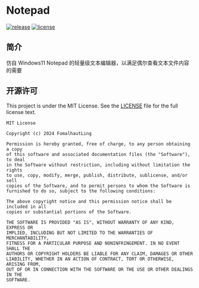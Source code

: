 # Notepad

[![release](https://img.shields.io/github/v/release/FomalhautLing/Notepad)](https://github.com/FomalhautLing/Notepad/releases/latest)
[![license](https://img.shields.io/github/license/FomalhautLing/Notepad)](https://github.com/FomalhautLing/Notepad/blob/master/LICENSE)
## 简介

仿自 Windows11 Notepad 的轻量级文本编辑器，以满足偶尔查看文本文件内容的需要

## 开源许可

This project is under the MIT License. See the [LICENSE](LICENSE) file for the full license text.

```text
MIT License

Copyright (c) 2024 FomalhautLing

Permission is hereby granted, free of charge, to any person obtaining a copy
of this software and associated documentation files (the "Software"), to deal
in the Software without restriction, including without limitation the rights
to use, copy, modify, merge, publish, distribute, sublicense, and/or sell
copies of the Software, and to permit persons to whom the Software is
furnished to do so, subject to the following conditions:

The above copyright notice and this permission notice shall be included in all
copies or substantial portions of the Software.

THE SOFTWARE IS PROVIDED "AS IS", WITHOUT WARRANTY OF ANY KIND, EXPRESS OR
IMPLIED, INCLUDING BUT NOT LIMITED TO THE WARRANTIES OF MERCHANTABILITY,
FITNESS FOR A PARTICULAR PURPOSE AND NONINFRINGEMENT. IN NO EVENT SHALL THE
AUTHORS OR COPYRIGHT HOLDERS BE LIABLE FOR ANY CLAIM, DAMAGES OR OTHER
LIABILITY, WHETHER IN AN ACTION OF CONTRACT, TORT OR OTHERWISE, ARISING FROM,
OUT OF OR IN CONNECTION WITH THE SOFTWARE OR THE USE OR OTHER DEALINGS IN THE
SOFTWARE.